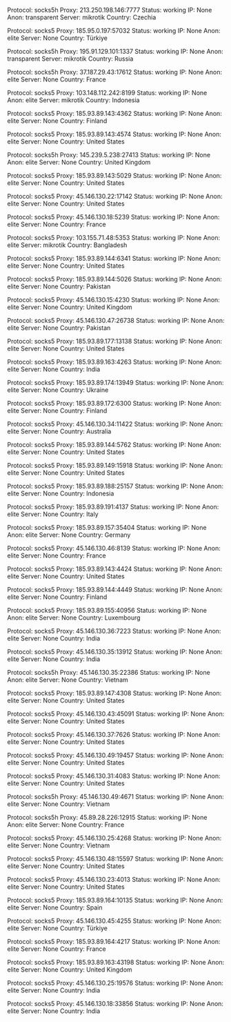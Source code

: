 Protocol: socks5h
Proxy: 213.250.198.146:7777
Status: working
IP: None
Anon: transparent
Server: mikrotik
Country: Czechia

Protocol: socks5
Proxy: 185.95.0.197:57032
Status: working
IP: None
Anon: elite
Server: None
Country: Türkiye

Protocol: socks5h
Proxy: 195.91.129.101:1337
Status: working
IP: None
Anon: transparent
Server: mikrotik
Country: Russia

Protocol: socks5h
Proxy: 37.187.29.43:17612
Status: working
IP: None
Anon: elite
Server: None
Country: France

Protocol: socks5
Proxy: 103.148.112.242:8199
Status: working
IP: None
Anon: elite
Server: mikrotik
Country: Indonesia

Protocol: socks5
Proxy: 185.93.89.143:4362
Status: working
IP: None
Anon: elite
Server: None
Country: Finland

Protocol: socks5
Proxy: 185.93.89.143:4574
Status: working
IP: None
Anon: elite
Server: None
Country: United States

Protocol: socks5h
Proxy: 145.239.5.238:27413
Status: working
IP: None
Anon: elite
Server: None
Country: United Kingdom

Protocol: socks5
Proxy: 185.93.89.143:5029
Status: working
IP: None
Anon: elite
Server: None
Country: United States

Protocol: socks5
Proxy: 45.146.130.22:17142
Status: working
IP: None
Anon: elite
Server: None
Country: United States

Protocol: socks5
Proxy: 45.146.130.18:5239
Status: working
IP: None
Anon: elite
Server: None
Country: France

Protocol: socks5
Proxy: 103.155.71.48:5353
Status: working
IP: None
Anon: elite
Server: mikrotik
Country: Bangladesh

Protocol: socks5
Proxy: 185.93.89.144:6341
Status: working
IP: None
Anon: elite
Server: None
Country: United States

Protocol: socks5
Proxy: 185.93.89.144:5026
Status: working
IP: None
Anon: elite
Server: None
Country: Pakistan

Protocol: socks5
Proxy: 45.146.130.15:4230
Status: working
IP: None
Anon: elite
Server: None
Country: United Kingdom

Protocol: socks5
Proxy: 45.146.130.47:26738
Status: working
IP: None
Anon: elite
Server: None
Country: Pakistan

Protocol: socks5
Proxy: 185.93.89.177:13138
Status: working
IP: None
Anon: elite
Server: None
Country: United States

Protocol: socks5
Proxy: 185.93.89.163:4263
Status: working
IP: None
Anon: elite
Server: None
Country: India

Protocol: socks5
Proxy: 185.93.89.174:13949
Status: working
IP: None
Anon: elite
Server: None
Country: Ukraine

Protocol: socks5
Proxy: 185.93.89.172:6300
Status: working
IP: None
Anon: elite
Server: None
Country: Finland

Protocol: socks5
Proxy: 45.146.130.34:11422
Status: working
IP: None
Anon: elite
Server: None
Country: Australia

Protocol: socks5
Proxy: 185.93.89.144:5762
Status: working
IP: None
Anon: elite
Server: None
Country: United States

Protocol: socks5
Proxy: 185.93.89.149:15918
Status: working
IP: None
Anon: elite
Server: None
Country: United States

Protocol: socks5
Proxy: 185.93.89.188:25157
Status: working
IP: None
Anon: elite
Server: None
Country: Indonesia

Protocol: socks5
Proxy: 185.93.89.191:4137
Status: working
IP: None
Anon: elite
Server: None
Country: Italy

Protocol: socks5
Proxy: 185.93.89.157:35404
Status: working
IP: None
Anon: elite
Server: None
Country: Germany

Protocol: socks5
Proxy: 45.146.130.46:8139
Status: working
IP: None
Anon: elite
Server: None
Country: France

Protocol: socks5
Proxy: 185.93.89.143:4424
Status: working
IP: None
Anon: elite
Server: None
Country: United States

Protocol: socks5
Proxy: 185.93.89.144:4449
Status: working
IP: None
Anon: elite
Server: None
Country: Finland

Protocol: socks5
Proxy: 185.93.89.155:40956
Status: working
IP: None
Anon: elite
Server: None
Country: Luxembourg

Protocol: socks5
Proxy: 45.146.130.36:7223
Status: working
IP: None
Anon: elite
Server: None
Country: India

Protocol: socks5
Proxy: 45.146.130.35:13912
Status: working
IP: None
Anon: elite
Server: None
Country: India

Protocol: socks5h
Proxy: 45.146.130.35:22386
Status: working
IP: None
Anon: elite
Server: None
Country: Vietnam

Protocol: socks5
Proxy: 185.93.89.147:4308
Status: working
IP: None
Anon: elite
Server: None
Country: United States

Protocol: socks5
Proxy: 45.146.130.43:45091
Status: working
IP: None
Anon: elite
Server: None
Country: United States

Protocol: socks5
Proxy: 45.146.130.37:7626
Status: working
IP: None
Anon: elite
Server: None
Country: United States

Protocol: socks5
Proxy: 45.146.130.49:19457
Status: working
IP: None
Anon: elite
Server: None
Country: United States

Protocol: socks5
Proxy: 45.146.130.31:4083
Status: working
IP: None
Anon: elite
Server: None
Country: United States

Protocol: socks5h
Proxy: 45.146.130.49:4671
Status: working
IP: None
Anon: elite
Server: None
Country: Vietnam

Protocol: socks5h
Proxy: 45.89.28.226:12915
Status: working
IP: None
Anon: elite
Server: None
Country: France

Protocol: socks5
Proxy: 45.146.130.25:4268
Status: working
IP: None
Anon: elite
Server: None
Country: Vietnam

Protocol: socks5
Proxy: 45.146.130.48:15597
Status: working
IP: None
Anon: elite
Server: None
Country: United States

Protocol: socks5
Proxy: 45.146.130.23:4013
Status: working
IP: None
Anon: elite
Server: None
Country: United States

Protocol: socks5
Proxy: 185.93.89.164:10135
Status: working
IP: None
Anon: elite
Server: None
Country: Spain

Protocol: socks5
Proxy: 45.146.130.45:4255
Status: working
IP: None
Anon: elite
Server: None
Country: Türkiye

Protocol: socks5
Proxy: 185.93.89.164:4217
Status: working
IP: None
Anon: elite
Server: None
Country: France

Protocol: socks5
Proxy: 185.93.89.163:43198
Status: working
IP: None
Anon: elite
Server: None
Country: United Kingdom

Protocol: socks5
Proxy: 45.146.130.25:19576
Status: working
IP: None
Anon: elite
Server: None
Country: India

Protocol: socks5
Proxy: 45.146.130.18:33856
Status: working
IP: None
Anon: elite
Server: None
Country: India

